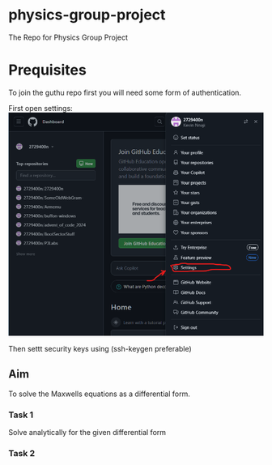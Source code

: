 # physics-group-project
The Repo for Physics Group Project


# Prequisites 
To  join the guthu repo first you will need some form of authentication.

First open settings:
![Settings](settings.png)

Then settt security keys using \(ssh-keygen  preferable\)

## Aim

To solve the Maxwells equations as a differential form.

### Task 1
Solve analytically for the given differential form


### Task 2

